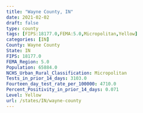 ```yaml
---
title: "Wayne County, IN"
date: 2021-02-02
draft: false
type: county
tags: [FIPS:18177.0,FEMA:5.0,Micropolitan,Yellow]
categories: [IN]
County: Wayne County
State: IN
FIPS: 18177.0
FEMA_Region: 5.0
Population: 65884.0
NCHS_Urban_Rural_Classification: Micropolitan
Tests_in_prior_14_days: 3103.0
Fourteen_day_test_rate_per_100000: 4710.0
Percent_Positivity_in_prior_14_days: 0.071
Level: Yellow
url: /states/IN/wayne-county
---
```



